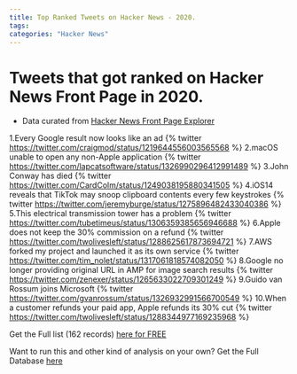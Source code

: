 ```yaml
---
title: Top Ranked Tweets on Hacker News - 2020.
tags:
categories: "Hacker News"
---
```

# Tweets that got ranked on Hacker News Front Page in 2020.

* Data curated from [Hacker News Front Page Explorer](http://explorehackernews.xyz/?ref=harishgarg.com)

1.Every Google result now looks like an ad {% twitter https://twitter.com/craigmod/status/1219644556003565568 %}
2.macOS unable to open any non-Apple application {% twitter https://twitter.com/lapcatsoftware/status/1326990296412991489 %}
3.John Conway has died {% twitter https://twitter.com/CardColm/status/1249038195880341505 %}
4.iOS14 reveals that TikTok may snoop clipboard contents every few keystrokes {% twitter https://twitter.com/jeremyburge/status/1275896482433040386 %}
5.This electrical transmission tower has a problem {% twitter https://twitter.com/tubetimeus/status/1306359385656946688 %}
6.Apple does not keep the 30% commission on a refund {% twitter https://twitter.com/twolivesleft/status/1288625617873694721 %}
7.AWS forked my project and launched it as its own service {% twitter https://twitter.com/tim_nolet/status/1317061818574082050 %}
8.Google no longer providing original URL in AMP for image search results {% twitter https://twitter.com/zenexer/status/1265633022709301249 %}
9.Guido van Rossum joins Microsoft {% twitter https://twitter.com/gvanrossum/status/1326932991566700549 %}
10.When a customer refunds your paid app, Apple refunds its 30% cut {% twitter https://twitter.com/twolivesleft/status/1288344977169235968 %}

Get the Full list (162 records) [here for FREE](https://gum.co/hacker-news-tweets-2020)

Want to run this and other kind of analysis on your own? Get the Full Database [here](http://explorehackernews.xyz/?ref=harishgarg.com)